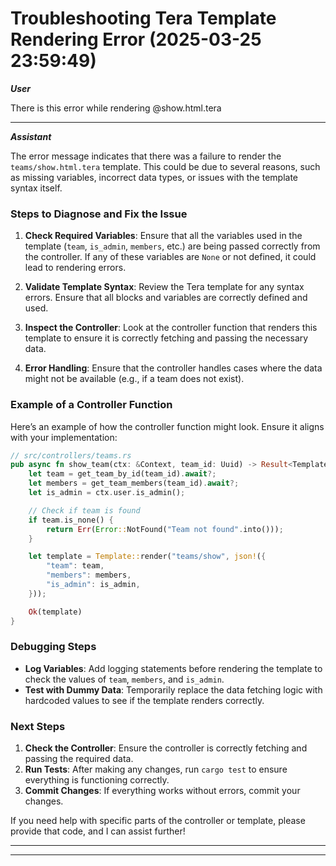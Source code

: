 <!-- Generated by SpecStory -->

# Troubleshooting Tera Template Rendering Error (2025-03-25 23:59:49)

_**User**_

There is this error while rendering @show.html.tera 

---

_**Assistant**_

The error message indicates that there was a failure to render the `teams/show.html.tera` template. This could be due to several reasons, such as missing variables, incorrect data types, or issues with the template syntax itself.

### Steps to Diagnose and Fix the Issue

1. **Check Required Variables**: Ensure that all the variables used in the template (`team`, `is_admin`, `members`, etc.) are being passed correctly from the controller. If any of these variables are `None` or not defined, it could lead to rendering errors.

2. **Validate Template Syntax**: Review the Tera template for any syntax errors. Ensure that all blocks and variables are correctly defined and used.

3. **Inspect the Controller**: Look at the controller function that renders this template to ensure it is correctly fetching and passing the necessary data.

4. **Error Handling**: Ensure that the controller handles cases where the data might not be available (e.g., if a team does not exist).

### Example of a Controller Function

Here’s an example of how the controller function might look. Ensure it aligns with your implementation:

```rust
// src/controllers/teams.rs
pub async fn show_team(ctx: &Context, team_id: Uuid) -> Result<Template, Error> {
    let team = get_team_by_id(team_id).await?;
    let members = get_team_members(team_id).await?;
    let is_admin = ctx.user.is_admin();

    // Check if team is found
    if team.is_none() {
        return Err(Error::NotFound("Team not found".into()));
    }

    let template = Template::render("teams/show", json!({
        "team": team,
        "members": members,
        "is_admin": is_admin,
    }));

    Ok(template)
}
```

### Debugging Steps

- **Log Variables**: Add logging statements before rendering the template to check the values of `team`, `members`, and `is_admin`.
- **Test with Dummy Data**: Temporarily replace the data fetching logic with hardcoded values to see if the template renders correctly.

### Next Steps

1. **Check the Controller**: Ensure the controller is correctly fetching and passing the required data.
2. **Run Tests**: After making any changes, run `cargo test` to ensure everything is functioning correctly.
3. **Commit Changes**: If everything works without errors, commit your changes.

If you need help with specific parts of the controller or template, please provide that code, and I can assist further!

---



---

